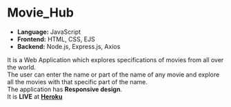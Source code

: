 # Movie_Hub
- **Language:** JavaScript<br/>
- **Frontend:** HTML, CSS, EJS<br/>
- **Backend:** Node.js, Express.js, Axios<br/>

It is a Web Application which explores specifications of movies from all over the world.<br/>
The user can enter the name or part of the name of any movie and explore all the movies with that specific part of the name.<br/>
The application has **Responsive design**.<br/>
It is **LIVE** at **[Heroku](https://movie-hub-app.herokuapp.com/)**
